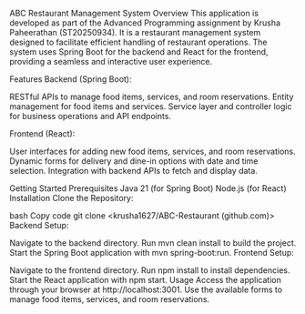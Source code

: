 ABC Restaurant Management System
Overview
This application is developed as part of the Advanced Programming assignment by Krusha Paheerathan (ST20250934). It is a restaurant management system designed to facilitate efficient handling of restaurant operations. The system uses Spring Boot for the backend and React for the frontend, providing a seamless and interactive user experience.

Features
Backend (Spring Boot):

RESTful APIs to manage food items, services, and room reservations.
Entity management for food items and services.
Service layer and controller logic for business operations and API endpoints.

Frontend (React):

User interfaces for adding new food items, services, and room reservations.
Dynamic forms for delivery and dine-in options with date and time selection.
Integration with backend APIs to fetch and display data.

Getting Started
Prerequisites
Java 21 (for Spring Boot)
Node.js (for React)
Installation
Clone the Repository:

bash
Copy code
git clone <krusha1627/ABC-Restaurant (github.com)>
Backend Setup:

Navigate to the backend directory.
Run mvn clean install to build the project.
Start the Spring Boot application with mvn spring-boot:run.
Frontend Setup:

Navigate to the frontend directory.
Run npm install to install dependencies.
Start the React application with npm start.
Usage
Access the application through your browser at http://localhost:3001.
Use the available forms to manage food items, services, and room reservations.
